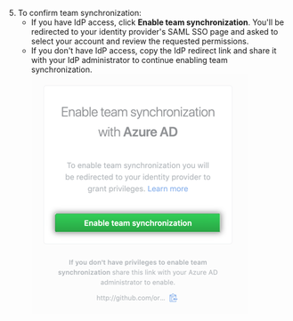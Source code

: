 5. To confirm team synchronization:
    - If you have IdP access, click **Enable team synchronization**. You'll be redirected to your identity provider's SAML SSO page and asked to select your account and review the requested permissions.
    - If you don't have IdP access, copy the IdP redirect link and share it with your IdP administrator to continue enabling team synchronization. ![Enable team synchronization redirect button](/assets/images/help/teams/confirm-team-synchronization-redirect.png)
